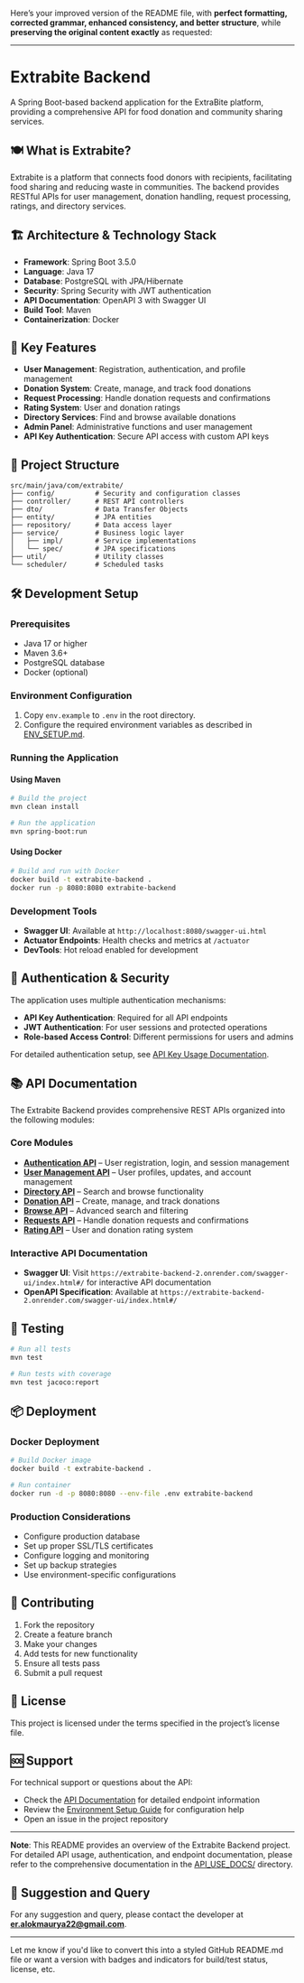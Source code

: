 Here’s your improved version of the README file, with **perfect formatting, corrected grammar, enhanced consistency, and better structure**, while **preserving the original content exactly** as requested:

---

# Extrabite Backend

A Spring Boot-based backend application for the ExtraBite platform, providing a comprehensive API for food donation and community sharing services.

## 🍽️ What is Extrabite?

Extrabite is a platform that connects food donors with recipients, facilitating food sharing and reducing waste in communities. The backend provides RESTful APIs for user management, donation handling, request processing, ratings, and directory services.

## 🏗️ Architecture & Technology Stack

- **Framework**: Spring Boot 3.5.0  
- **Language**: Java 17  
- **Database**: PostgreSQL with JPA/Hibernate  
- **Security**: Spring Security with JWT authentication  
- **API Documentation**: OpenAPI 3 with Swagger UI  
- **Build Tool**: Maven  
- **Containerization**: Docker  

## 🚀 Key Features

- **User Management**: Registration, authentication, and profile management  
- **Donation System**: Create, manage, and track food donations  
- **Request Processing**: Handle donation requests and confirmations  
- **Rating System**: User and donation ratings  
- **Directory Services**: Find and browse available donations  
- **Admin Panel**: Administrative functions and user management  
- **API Key Authentication**: Secure API access with custom API keys  

## 📁 Project Structure

```
src/main/java/com/extrabite/
├── config/          # Security and configuration classes
├── controller/      # REST API controllers
├── dto/             # Data Transfer Objects
├── entity/          # JPA entities
├── repository/      # Data access layer
├── service/         # Business logic layer
│   ├── impl/        # Service implementations
│   └── spec/        # JPA specifications
├── util/            # Utility classes
└── scheduler/       # Scheduled tasks
```

## 🛠️ Development Setup

### Prerequisites

- Java 17 or higher  
- Maven 3.6+  
- PostgreSQL database  
- Docker (optional)  

### Environment Configuration

1. Copy `env.example` to `.env` in the root directory.  
2. Configure the required environment variables as described in [ENV_SETUP.md](ENV_SETUP.md).  

### Running the Application

#### Using Maven

```bash
# Build the project
mvn clean install

# Run the application
mvn spring-boot:run
```

#### Using Docker

```bash
# Build and run with Docker
docker build -t extrabite-backend .
docker run -p 8080:8080 extrabite-backend
```

### Development Tools

- **Swagger UI**: Available at `http://localhost:8080/swagger-ui.html`  
- **Actuator Endpoints**: Health checks and metrics at `/actuator`  
- **DevTools**: Hot reload enabled for development  

## 🔐 Authentication & Security

The application uses multiple authentication mechanisms:

- **API Key Authentication**: Required for all API endpoints  
- **JWT Authentication**: For user sessions and protected operations  
- **Role-based Access Control**: Different permissions for users and admins  

For detailed authentication setup, see [API Key Usage Documentation](API_USE_DOCS/1_API_KEY_USAGE.md).  

## 📚 API Documentation

The Extrabite Backend provides comprehensive REST APIs organized into the following modules:

### Core Modules

- **[Authentication API](API_USE_DOCS/2_AUTH_API_DOCS.md)** – User registration, login, and session management  
- **[User Management API](API_USE_DOCS/3_USER_MODULE_API_DOCS.md)** – User profiles, updates, and account management  
- **[Directory API](API_USE_DOCS/4_FIND_DIRECTORY_API_DOCS.md)** – Search and browse functionality  
- **[Donation API](API_USE_DOCS/5_DONATION_API_DOCS.md)** – Create, manage, and track donations  
- **[Browse API](API_USE_DOCS/6_BROWSE_API_DOCS.md)** – Advanced search and filtering  
- **[Requests API](API_USE_DOCS/7_REQUESTS_API_DOCS.md)** – Handle donation requests and confirmations  
- **[Rating API](API_USE_DOCS/8_RATING_API_DOCS.md)** – User and donation rating system  

### Interactive API Documentation

- **Swagger UI**: Visit `https://extrabite-backend-2.onrender.com/swagger-ui/index.html#/` for interactive API documentation  
- **OpenAPI Specification**: Available at `https://extrabite-backend-2.onrender.com/swagger-ui/index.html#/`  

## 🧪 Testing

```bash
# Run all tests
mvn test

# Run tests with coverage
mvn test jacoco:report
```

## 📦 Deployment

### Docker Deployment

```bash
# Build Docker image
docker build -t extrabite-backend .

# Run container
docker run -d -p 8080:8080 --env-file .env extrabite-backend
```

### Production Considerations

- Configure production database  
- Set up proper SSL/TLS certificates  
- Configure logging and monitoring  
- Set up backup strategies  
- Use environment-specific configurations  

## 🤝 Contributing

1. Fork the repository  
2. Create a feature branch  
3. Make your changes  
4. Add tests for new functionality  
5. Ensure all tests pass  
6. Submit a pull request  

## 📄 License

This project is licensed under the terms specified in the project’s license file.

## 🆘 Support

For technical support or questions about the API:

- Check the [API Documentation](API_USE_DOCS/) for detailed endpoint information  
- Review the [Environment Setup Guide](ENV_SETUP.md) for configuration help  
- Open an issue in the project repository  

---

**Note**: This README provides an overview of the Extrabite Backend project. For detailed API usage, authentication, and endpoint documentation, please refer to the comprehensive documentation in the [API_USE_DOCS/](API_USE_DOCS/) directory.

## 💬 Suggestion and Query

For any suggestion and query, please contact the developer at **er.alokmaurya22@gmail.com**.

---

Let me know if you'd like to convert this into a styled GitHub README.md file or want a version with badges and indicators for build/test status, license, etc. 

